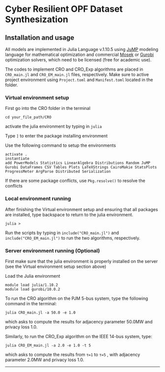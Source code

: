# Cyber Resilient OPF Dataset Synthesization

## Installation and usage

All models are implemented in Julia Language v.1.10.5 using [JuMP](https://github.com/jump-dev/JuMP.jl) modeling language for mathematical optimization and commercial [Mosek](https://github.com/MOSEK/Mosek.jl) or [Gurobi](https://github.com/jump-dev/Gurobi.jl) optimization solvers, which need to be licensed (free for academic use). 

The codes to implement CRO and CRO_Exp algorithms are placed in ```CRO_main.jl``` and ```CRO_EM_main.jl``` files, respectively. Make sure to active project environment using ```Project.toml``` and ```Manifest.toml``` located in the folder. 


### Virtual environment setup

First go into the CRO folder in the terminal

```cd your_file_path/CRO```

activate the julia environment by typing in ```julia```

Type ```]``` to enter the package installing environment

Use the following command to setup the environments

```
activate .
instantiate
add PowerModels Statistics LinearAlgebra Distributions Random JuMP Gurobi DataFrames CSV Tables Plots LaTeXStrings CairoMakie StatsPlots ProgressMeter ArgParse Distributed Serialization
```

If there are some package conflicts, use ```Pkg.resolve()``` to resolve the conflicts

### Local environment running

After finishing the Virtual environment setup and ensuring that all packages are installed, type backspace to return to the julia environment.

```
julia >
```

Run the scripts by typing in ```include("CRO_main.jl")``` and ```include("CRO_EM_main.jl")``` to run the two algorithms, respectively.



### Server environment running (Optional)

First make sure that the julia environment is properly installed on the server (see the Virtual environment setup section above)

Load the Julia environment

```
module load julia/1.10.2
module load gurobi/10.0.2
```

To run the CRO algorithm on the PJM 5-bus system, type the following command in the terminal:

```julia CRO_main.jl -a 50.0 -e 1.0```

which asks to compute the results for adjacency parameter 50.0MW and privacy loss 1.0. 

Similarly, to run the CRO_Exp algorithm on the IEEE 14-bus system, type:

```julia CRO_EM_main.jl -a 2.0 -e 1.0 -t 5```

which asks to compute the results from ```τ=1``` to ```τ=5``` , with adjacency parameter 2.0MW and privacy loss 1.0. 

---
